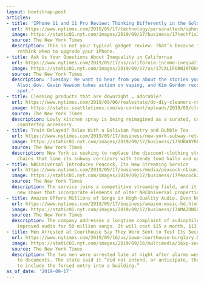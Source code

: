 ```yaml
---
layout: bootstrap-post
articles:
- title: 'IPhone 11 and 11 Pro Review: Thinking Differently in the Golden Age of Smartphones'
  url: https://www.nytimes.com/2019/09/17/technology/personaltech/iphone-11-review.html
  image: https://static01.nyt.com/images/2019/09/17/business/17techfix2/17techfix2-facebookJumbo.jpg
  source: The New York Times
  description: This is not your typical gadget review. That’s because it is time to
    rethink when to upgrade your iPhone.
- title: Ask Us Your Questions About Inequality in California
  url: https://www.nytimes.com/2019/09/17/us/california-income-inequality.html
  image: https://static01.nyt.com/images/2019/09/17/us/17CALIFORNIATODAY02/merlin_155463756_dbb855bd-0d6a-402d-b991-10f79d65453e-facebookJumbo.jpg
  source: The New York Times
  description: 'Tuesday: We want to hear from you about the stories you want to read.
    Also: Gov. Gavin Newsom takes action on vaping, and Kim Gordon recommends a taco
    spot.'
- title: Cleaning products that are downright … adorable?
  url: https://www.nytimes.com/2019/09/06/realestate/do-diy-cleaners-really-work.html
  image: https://static.seattletimes.com/wp-content/uploads/2019/09/cleaner_TZR_0917-780x501.jpg
  source: The New York Times
  description: Lowly kitchen spray is being reimagined as a curated, crafty and oh-so-pretty
    countertop accessory.
- title: Train Delayed? Relax With a Bolivian Pastry and Bubble Tea
  url: https://www.nytimes.com/2019/09/17/business/new-york-subway-retail.html
  image: https://static01.nyt.com/images/2019/09/17/business/17SUBWAYRETAIL-01/17SUBWAYRETAIL-01-facebookJumbo.jpg
  source: The New York Times
  description: New York is seeking to replace the discount-clothing stores and doughnut
    chains that line its subway corridors with trendy food halls and upscale shops.
- title: NBCUniversal Introduces Peacock, Its New Streaming Service
  url: https://www.nytimes.com/2019/09/17/business/media/peacock-nbcuniversal-streaming.html
  image: https://static01.nyt.com/images/2019/09/17/business/17Peacock2/17Peacock2-facebookJumbo.jpg
  source: The New York Times
  description: The service joins a competitive streaming field, and it will offer
    new shows that incorporate elements of older NBCUniversal properties.
- title: Amazon Offers Millions of Songs in High-Quality Audio. Even Neil Young Approves.
  url: https://www.nytimes.com/2019/09/17/business/amazon-music-hd.html
  image: https://static01.nyt.com/images/2019/09/17/business/17AMAZONSOUND-01/merlin_160914558_5624c698-b528-4668-b55e-037e117dd54a-facebookJumbo.jpg
  source: The New York Times
  description: The company addresses a longtime complaint of audiophiles by offering
    improved audio for 50 million songs. It will cost $15 a month, $13 for members.
- title: Men Arrested at Courthouse Say They Were Sent to Test Its Security
  url: https://www.nytimes.com/2019/09/16/us/iowa-courthouse-burglary.html
  image: https://static01.nyt.com/images/2019/09/16/multimedia/16xp-security-sub/16xp-security-sub-facebookJumbo.jpg
  source: The New York Times
  description: The two men were arrested late at night after alarms went off, according
    to documents. The state said it “did not intend, or anticipate, those efforts
    to include the forced entry into a building.”
as_of_date: '2019-09-17'
---
```


